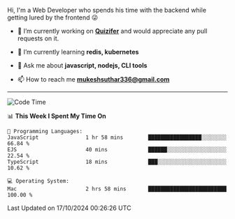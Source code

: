 Hi, I'm a Web Developer who spends his time with the backend while getting lured by the frontend 😜

- 🔭 I’m currently working on **[Quizifer](https://github.com/SutharMukesh/Quizifer/)** and would appreciate any pull requests on it.

- 🌱 I’m currently learning **redis, kubernetes**

- 💬 Ask me about **javascript, nodejs, CLI tools**

- 📫 How to reach me **mukeshsuthar336@gmail.com**

---
<!--START_SECTION:waka-->
![Code Time](http://img.shields.io/badge/Code%20Time-3%2C165%20hrs%208%20mins-blue)

📊 **This Week I Spent My Time On** 

```text
💬 Programming Languages: 
JavaScript               1 hr 58 mins        █████████████████░░░░░░░░   66.84 % 
EJS                      40 mins             ██████░░░░░░░░░░░░░░░░░░░   22.54 % 
TypeScript               18 mins             ███░░░░░░░░░░░░░░░░░░░░░░   10.62 % 

💻 Operating System: 
Mac                      2 hrs 58 mins       █████████████████████████   100.00 % 
```


 Last Updated on 17/10/2024 00:26:26 UTC
<!--END_SECTION:waka-->

